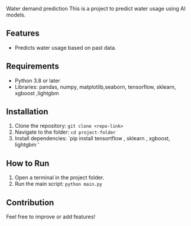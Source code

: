 Water demand prediction 
This is a project to predict water usage using AI models.

## Features
- Predicts water usage based on past data.

## Requirements
- Python 3.8 or later
- Libraries: pandas, numpy, matplotlib,seaborn, tensorflow, sklearn, xgboost ,lightgbm 

## Installation
1. Clone the repository: `git clone <repo-link>`
2. Navigate to the folder: `cd project-folder`
3. Install dependencies: `pip install tensortflow , sklearn , xgboost, lightgbm '

## How to Run
1. Open a terminal in the project folder.
2. Run the main script: `python main.py`

## Contribution
Feel free to improve or add features!